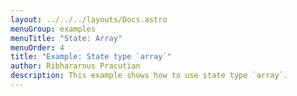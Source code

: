 ```yaml
---
layout: ../../../layouts/Docs.astro
menuGroup: examples
menuTitle: "State: Array"
menuOrder: 4
title: "Example: State type `array`"
author: Ribhararnus Pracutian
description: This example shows how to use state type `array`.
---
```


<csb-viewer id="example-array-state-ryyhnf" height="100vh"></csb-viewer>
